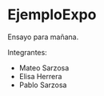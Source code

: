 # EjemploExpo
Ensayo para mañana.

Integrantes:
-   Mateo Sarzosa
-   Elisa Herrera
-   Pablo Sarzosa